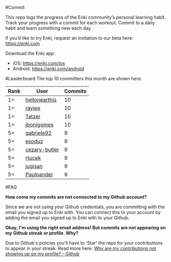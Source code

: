 #Commit

This repo logs the progress of the Enki community’s personal learning habit. Track your progress with a commit for each workout. Commit to a daily habit and learn something new each day.

If you’d like to try Enki, request an invitation to our beta here: https://enki.com

Download the Enki app: 
 - iOS: https://enki.com/ios
 - Android: https://enki.com/android

#Leaderboard
The top 10 committers this month are shown here.

| Rank | User | Commits |
|------|------|---------|
|1=|[hellonearthis](https://github.com/hellonearthis)|10|
|1=|[rayjee](https://github.com/rayjee)|10|
|1=|[Tatzer](https://github.com/Tatzer)|10|
|1=|[jbonigomes](https://github.com/jbonigomes)|10|
|5=|[gabriele92](https://github.com/gabriele92)|9|
|5=|[exoduz](https://github.com/exoduz)|9|
|5=|[cezary-butler](https://github.com/cezary-butler)|9|
|5=|[rtucek](https://github.com/rtucek)|9|
|5=|[jugisan](https://github.com/jugisan)|9|
|5=|[Paulpander](https://github.com/Paulpander)|9|

#FAQ

**How come my commits are not connected to my Github account?**

Since we are not using your Github credentials, you are committing with the email you signed up to Enki with. You can connect this to your account by adding the email you signed up to Enki with to your Github.

**Okay, I'm using the right email address! But commits are not appearing on my Github streak or profile. Why?**

Due to Github's policies you'll have to 'Star' the repo for your contributions to appear in your streak. Read more here: [Why are my contributions not showing up on my profile? - Github](https://help.github.com/articles/why-are-my-contributions-not-showing-up-on-my-profile/)
